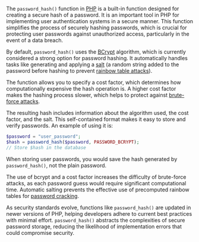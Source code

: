 The `password_hash()` function in [PHP](../programming/php.md) is a built-in function designed for creating a secure hash of a password. It is an important tool in PHP for implementing user authentication systems in a secure manner. This function simplifies the process of securely hashing passwords, which is crucial for protecting user passwords against unauthorized access, particularly in the event of a data breach.

By default, `password_hash()` uses the [BCrypt](../cryptography/bcrypt.md) algorithm, which is currently considered a strong option for password hashing. It automatically handles tasks like generating and applying a [salt](../security/salt.md) (a random string added to the password before hashing to prevent [rainbow table attacks](../security/rainbows.md)).

The function allows you to specify a cost factor, which determines how computationally expensive the hash operation is. A higher cost factor makes the hashing process slower, which helps to protect against [brute-force attacks](../security/brute.md).

The resulting hash includes information about the algorithm used, the cost factor, and the salt. This self-contained format makes it easy to store and verify passwords. An example of using it is:

```php
$password = "user_password";
$hash = password_hash($password, PASSWORD_BCRYPT);
// Store $hash in the database
```

When storing user passwords, you would save the hash generated by `password_hash()`, not the plain password.

The use of bcrypt and a cost factor increases the difficulty of brute-force attacks, as each password guess would require significant computational time. Automatic salting prevents the effective use of precomputed rainbow tables for [password cracking](../security/crack.md).

As security standards evolve, functions like `password_hash()` are updated in newer versions of PHP, helping developers adhere to current best practices with minimal effort. `password_hash()` abstracts the complexities of secure password storage, reducing the likelihood of implementation errors that could compromise security.



